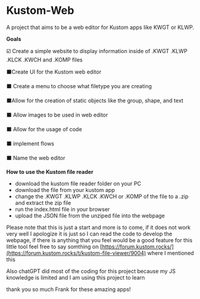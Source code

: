 # Kustom-Web
A project that aims to be a web editor for Kustom apps like KWGT or KLWP.

**Goals**

☑️ Create a simple website to display information inside of .KWGT .KLWP .KLCK .KWCH and .KOMP files

⬛Create UI for the Kustom web editor

⬛ Create a menu to choose what filetype you are creating

⬛Allow for the creation of static objects like the group, shape, and text

⬛ Allow images to be used in web editor

⬛ Allow for the usage of code

⬛ implement flows

⬛ Name the web editor


**How to use the Kustom file reader**

* download the kustom file reader folder on your PC
* download the file from your kustom app
* change the .KWGT .KLWP .KLCK .KWCH or .KOMP of the file to a .zip and extract the zip file
* run the index.html file in your browser
* upload the JSON file from the unziped file into the webpage

Please note that this is just a start and more is to come, if it does not work very well I apologize it is just so I can read the code to develop the webpage, if there is anything that you feel would be a good feature for this little tool feel free to say somthing on [https://forum.kustom.rocks/](https://forum.kustom.rocks/t/kustom-file-viewer/9004) where I mentioned this

Also chatGPT did most of the coding for this project because my JS knowledge is limited and I am using this project to learn

thank you so much Frank for these amazing apps!



